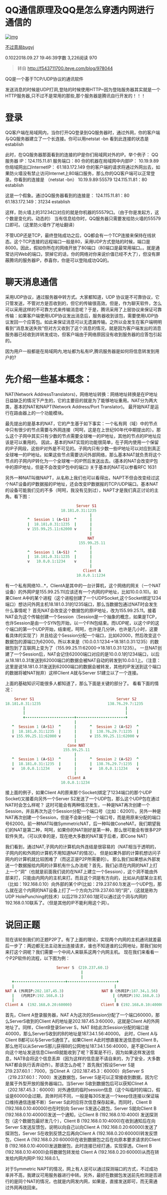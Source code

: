 # QQ通信原理及QQ是怎么穿透内网进行通信的

[![img](https://upload.jianshu.io/users/upload_avatars/9031347/d8a2149a-9b50-4fd7-a2e4-8f13bec4b5ce.JPG?imageMogr2/auto-orient/strip|imageView2/1/w/96/h/96)](https://www.jianshu.com/u/62f4689eb8ca)

[不过意局bugyj](https://www.jianshu.com/u/62f4689eb8ca)

0.1022018.09.27 19:46:39字数 3,226阅读 970

> 转自 http://f543711700.iteye.com/blog/978044

QQ是一个基于TCP/UDP协议的通讯软件

发送消息的时候是UDP打洞,登陆的时候使用HTTP~因为登陆服务器其实就是一个HTTP服务器,只不过不是常用的那些,那个服务器是腾讯自行开发的！！！

# 登录

QQ客户端在局域网内，当你打开QQ登录到QQ服务器时，通过外网，你的客户端与QQ服务器建立了一个长连接。你可以用netstat -bn  看到此连接的状态是 establish

此时，在QQ服务器那面看到的连接的IP是你们局域网对外的IP。举个例子：
 QQ服务器      IP：124.115.11.81     服务端口：80
 你的机器在局域网中内部IP：   10.19.9.89
 你局域网出口InternetIP：  61.183.172.149
 你的客户端的请求将通过外网出去，如果防火墙没有禁止访问Internet上80端口服务，那么你的QQ客户端可以正常登录。你看到的连接是 （netstat  -bn）
 10.19.9.89:55579           124.115.11.81：80    establish

这是一个假象。通过QQ服务器看到的连接是：
 124.115.11.81：80      61.183.172.149：31234    establish

这样，防火墙上的31234口对应的就是你机器的55579口。（由于你是发起方，这个数是变化的。动态的）
 当有信息给你时，QQ服务器只需要发给防火墙的55579口即可。（这里防火墙作了地址翻译）

不管UDP还是TCP，最终登陆成功之后，QQ都会有一个TCP连接来保持在线状态。这个TCP连接的远程端口一般是80，采用UDP方式登陆的时候，端口是8000。因此，假如你所在的网络开放了80端口（80端口是最常用端口。。就是通常访问Web的端口，禁掉它的话，你的网络对你来说价值已经不大了），但没有屏蔽腾讯的服务器IP，恭喜你，你是可以登陆成功QQ的。

# 聊天消息通信

采用UDP协议，通过服务器中转方式。大家都知道，UDP  协议是不可靠协议，它只管发送，不管对方是否收到的，但它的传输很高效。但是，作为聊天软件，怎么可以采用这样的不可靠方式来传输消息呢？于是，腾讯采用了上层协议来保证可靠传输：如果客户端使用UDP协议发出消息后，服务器收到该包，需要使用UDP协议发回一个应答包。如此来保证消息可以无遗漏传输。之所以会发生在客户端明明看到“消息发送失败”但对方又收到了这个消息的情况，就是因为客户端发出的消息服务器已经收到并转发成功，但客户端由于网络原因没有收到服务器的应答包引起的。

因为用户一般都是在局域网内,地址都为私有IP,腾讯服务器是如何将信息转发到用户的?

# 先介绍一些基本概念：

NAT(Network  AddressTranslators)，网络地址转换：网络地址转换是在IP地址日益缺乏的情况下产生的，它的主要目的就是为了能够地址重用。NAT分为两大类，基本的NAT和NAPT(Network Address/Port Translator)。
 最开始NAT是运行在路由器上的一个功能模块。

最先提出的是基本的NAT，它的产生基于如下事实：一个私有网（域）中的节点中只有很少的节点需要与外网连接（呵呵，这是在上世纪90年代中期提出的）。那么这个子网中其实只有少数的节点需要全球唯一的IP地址，其他的节点的IP地址应该是可以重用的。
 因此，基本的NAT实现的功能很简单，在子网内使用一个保留的IP子网段，这些IP对外是不可见的。子网内只有少数一些IP地址可以对应到真正全球唯一的IP地址。如果这些节点需要访问外部网络，那么基本NAT就负责将这个节点的子网内IP转化为一个全球唯一的IP然后发送出去。(基本的NAT会改变IP包中的原IP地址，但是不会改变IP包中的端口)
 关于基本的NAT可以参看RFC 1631

另外一种NAT叫做NAPT，从名称上我们也可以看得出，NAPT不但会改变经过这个NAT设备的IP数据报的IP地址，还会改变IP数据报的TCP/UDP端口。基本NAT的设备可能我们见的不多（呵呵，我没有见到过），NAPT才是我们真正讨论的主角。看下图：

```ruby
                                Server S1                        
                         18.181.0.31:1235                         
                                      | 
          ^  Session 1 (A-S1)  ^      | 
          |  18.181.0.31:1235  |      |  
          v 155.99.25.11:62000 v      |   
                                      | 
                                     NAT 
                                 155.99.25.11 
                                      | 
          ^  Session 1 (A-S1)  ^      | 
          |  18.181.0.31:1235  |      | 
          v   10.0.0.1:1234    v      | 
                                      | 
                                   Client A 
                                10.0.0.1:1234 
```

有一个私有网络10.*.*.*，ClientA是其中的一台计算机，这个网络的网关（一个NAT设备）的外网IP是155.99.25.11(应该还有一个内网的IP地址，比如10.0.0.10)。如果Client  A中的某个进程（这个进程创建了一个UDPSocket,这个Socket绑定1234端口）想访问外网主机18.181.0.31的1235端口，那么当数据包通过NAT时会发生什么事情呢？
 首先NAT会改变这个数据包的原IP地址，改为155.99.25.11。接着NAT会为这个传输创建一个Session（Session是一个抽象的概念，如果是TCP，也许Session是由一个SYN包开始，以一个FIN包结束。而UDP呢，以这个IP的这个端口的第一个UDP开始，结束呢，呵呵，也许是几分钟，也许是几小时，这要看具体的实现了）并且给这个Session分配一个端口，比如62000，然后改变这个数据包的源端口为62000。所以本来是（10.0.0.1:1234->18.181.0.31:1235）的数据包到了互联网上变为了（155.99.25.11:62000->18.181.0.31:1235）。
 一旦NAT创建了一个Session后，NAT会记住62000端口对应的是10.0.0.1的1234端口，以后从18.181.0.31发送到62000端口的数据会被NAT自动的转发到10.0.0.1上。（注意：这里是说18.181.0.31发送到62000端口的数据会被转发，其他的IP发送到这个端口的数据将被NAT抛弃）这样Client A就与Server S1建立以了一个连接。

上面的基础知识可能很多人都知道了，那么下面是关键的部分了。
 看看下面的情况：

```ruby
    Server S1                                     Server S2 
18.181.0.31:1235                              138.76.29.7:1235 
        |                                             | 
        |                                             | 
        +----------------------+----------------------+ 
                               | 
   ^  Session 1 (A-S1)  ^      |      ^  Session 2 (A-S2)  ^ 
   |  18.181.0.31:1235  |      |      |  138.76.29.7:1235  | 
   v 155.99.25.11:62000 v      |      v 155.99.25.11:62000 v 
                               | 
                            Cone NAT 
                          155.99.25.11 
                               | 
   ^  Session 1 (A-S1)  ^      |      ^  Session 2 (A-S2)  ^ 
   |  18.181.0.31:1235  |      |      |  138.76.29.7:1235  | 
   v   10.0.0.1:1234    v      |      v   10.0.0.1:1234    v 
                               | 
                            Client A 
                         10.0.0.1:1234 
```

接上面的例子，如果Client A的原来那个Socket(绑定了1234端口的那个UDP Socket)又接着向另外一个Server S2发送了一个UDP包，那么这个UDP包在通过NAT时会怎么样呢？
 这时可能会有两种情况发生，一种是NAT再次创建一个Session，并且再次为这个Session分配一个端口号（比如：62001）。另外一种是NAT再次创建一个Session，但是不会新分配一个端口号，而是用原来分配的端口号62000。前一种NAT叫做SymmetricNAT，后一种叫做ConeNAT。我们期望我们的NAT是第二种，呵呵，如果你的NAT刚好是第一种，那么很可能会有很多P2P软件失灵。（可以庆幸的是，现在绝大多数的NAT属于后者，即Cone NAT）

我们看到，通过NAT,子网内的计算机向外连结是很容易的（NAT相当于透明的，子网内的和外网的计算机不用知道NAT的情况）。
 但是如果外部的计算机想访问子网内的计算机就比较困难了（而这正是P2P所需要的）。
 那么我们如果想从外部发送一个数据报给内网的计算机有什么办法呢？首先，我们必须在内网的NAT上打上一个“洞”（也就是前面我们说的在NAT上建立一个Session），这个洞不能由外部来打，只能由内网内的主机来打。而且这个洞是有方向的，比如从内部某台主机（比如：192.168.0.10）向外部的某个IP(比如：219.237.60.1)发送一个UDP包，那么就在这个内网的NAT设备上打了一个方向为219.237.60.1的“洞”，（这就是称为UDP  HolePunching的技术）以后219.237.60.1就可以通过这个洞与内网的192.168.0.10联系了。（但是其他的IP不能利用这个洞）。

# 说回正题

现在该轮到我们的正题P2P了。有了上面的理论，实现两个内网的主机通讯就差最后一步了：两边都无法主动发出连接请求，谁也不知道谁的公网地址，那我们如何来打这个洞呢？我们需要一个中间人来联系这两个内网主机。
 现在我们来看看一个P2P软件的流程，以下图为例：

```ruby
                       Server S （219.237.60.1）
                                  | 
                                  | 
   +-----------------------+----------------------+ 
   |                                             | 
NAT A (外网IP:202.187.45.3)                 NAT B (外网IP:187.34.1.56) 
   |   (内网IP:192.168.0.1)                      | (内网IP:192.168.0.1) 
   |                                             | 
Client A  (192.168.0.20:60000)             Client B (192.168.0.10:40000) 
```

首先，Client A登录服务器，NAT A为这次的Session分配了一个端口60000，那么ServerS收到的Client  A的地址是202.187.45.3:60000，这就是Client A的外网地址了。同样，ClientB登录Server S，NAT  B给此次Session分配的端口是40000，那么ServerS收到的B的地址是187.34.1.56:40000。
 此时，Client A与Client B都可以与ServerS通信了。如果Client A此时想直接发送信息给Client  B，那么他可以从ServerS那儿获得B的公网地址187.34.1.56:40000，是不是Client  A向这个地址发送信息ClientB就能收到了呢？答案是不行，因为如果这样发送信息，NATB会将这个信息丢弃（因为这样的信息是不请自来的，为了安全，大多数NAT都会执行丢弃动作）。那该怎么办呢？   首先我们假设Server S是219.237.60.1：7000，当Clinet A（202.187.45.3：60000）向Server S（219.237.60.1：7000）发送数据包，Server S是可以正常接收到数据，因为它是属于外型开放的服务器端口。当Server  S收到数据包后可以获知Clinet  A（202.187.45.3：60000）对外通信的临时session信息（这个叫临时的端口，假设是60000会过期，具体时间不同，一般是每30S发送一个keep住连接以保证端口维持通信连接不断）Server S此时应将次信息保存起来。而同时，Client B (192.168.0.10:40000)也在时刻向
 Server S发送心跳包，Server S就向Client B (192.168.0.10:40000)发送一个通知，让Client B   (192.168.0.10:4000) 发送探测包（这个数据包最好发几个），Client B   (192.168.0.10:4000)在收到通知后在向Server S发送反馈包，说明以向自己以向Client A   (192.168.0.20:60000)发送了探测包，Server S在收到反馈之后再向Client A   (192.168.0.20:60000)转发反馈包，Client A   (192.168.0.20:60000)在收到数据包之后在向原本要求请求的Client B   (192.168.0.10:4000)发送数据包，此时连接已经打通，实现穿透。Client B   (192.168.0.10:4000)会将数据包转发给
 Client A  (192.168.0.20:60000)从而在转发给内网内网IP:192.168.0.1。

对于Symmetric NAPT的情况，网上有人说可以通过探测端口的方式，不过成功率并不高，我建议可用服务器进行中转。另外，最好在数据包发送前先检测是否进行的是同个NAT的情况，也就是内网发内网，如果是，直接发送即可，而无需通过外网再绕回来。